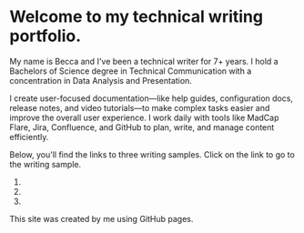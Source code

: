 # Welcome to my technical writing portfolio. 

<p>My name is Becca and I've been a technical writer for 7+ years. I hold a Bachelors of Science degree in Technical Communication with a concentration in Data Analysis and Presentation.  
  
I create user-focused documentation—like help guides, configuration docs, release notes, and video tutorials—to make complex tasks easier and improve the overall user experience. I work daily with tools like MadCap Flare, Jira, Confluence, and GitHub to plan, write, and manage content efficiently.</p>

<p>Below, you'll find the links to three writing samples. Click on the link to go to the writing sample. 
<ol>
  <li> </li>
  <li> </li>
  <li> </li>
</ol>
  
</p>

<p>This site was created by me using GitHub pages.</p>
